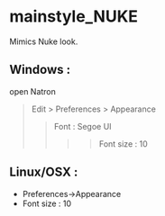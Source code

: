 # mainstyle_NUKE

Mimics Nuke look.

## Windows : 
open Natron
>Edit > Preferences > Appearance
>>Font : Segoe UI
>>>>Font size : 10

## Linux/OSX :
* Preferences->Appearance
* Font size : 10